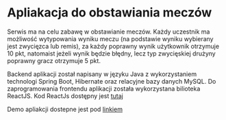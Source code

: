 <h1>Apliakacja do obstawiania meczów</h1>

<div>
  <p>
    Serwis ma na celu zabawę w obstawianie meczów. Każdy uczestnik ma możliwość wytypowania wyniku meczu (na podstawie wyniku wybierany jest zwycięzca lub remis), za każdy poprawny wynik użytkownik otrzymuje 10 pkt, natomaist jeżeli wynik będzie błędny, lecz typ zwycięskiej drużyny poprawny gracz otrzymuje 5 pkt.
  </p>
  
  <p>
    Backend aplikacji został napisany w języku Java z wykorzystaniem technologi Spring Boot, Hibernate oraz relacyjne bazy danych MySQL. Do zaprogramowania frontendu aplikacji została wykorzystana bilioteka ReactJS. Kod ReactJs dostępny jest <a href="https://github.com/Kowbix/Stakeholder-frontend">tutaj</a>
  </p>

  <p>
    Demo apliakcji dostepne jest pod <a href="https://youtu.be/yRAgglDEPdM?si=9fRm6tXnEa3bQ4cn">linkiem</a>
  </p>
</div>



